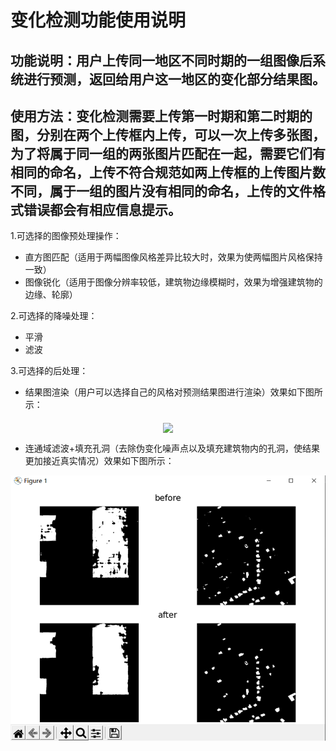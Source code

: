 # 变化检测功能使用说明
## 功能说明：用户上传同一地区不同时期的一组图像后系统进行预测，返回给用户这一地区的变化部分结果图。
## 使用方法：变化检测需要上传第一时期和第二时期的图，分别在两个上传框内上传，可以一次上传多张图，为了将属于同一组的两张图片匹配在一起，需要它们有相同的命名，上传不符合规范如两上传框的上传图片数不同，属于一组的图片没有相同的命名，上传的文件格式错误都会有相应信息提示。
1.可选择的图像预处理操作：
 - 直方图匹配（适用于两幅图像风格差异比较大时，效果为使两幅图片风格保持一致）
 - 图像锐化（适用于图像分辨率较低，建筑物边缘模糊时，效果为增强建筑物的边缘、轮廓）
 
2.可选择的降噪处理：
 - 平滑
 - 滤波
  
3.可选择的后处理：
 - 结果图渲染（用户可以选择自己的风格对预测结果图进行渲染）效果如下图所示：
  <p align="center">
    <img src="./images/gif3.gif" align="middle" width = "600" />
  </p>
  
 - 连通域滤波+填充孔洞（去除伪变化噪声点以及填充建筑物内的孔洞，使结果更加接近真实情况）效果如下图所示：
  <p align="center">
    <img src="./images/lvbo.png" align="middle" width = "600" />
  </p>
